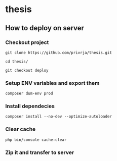 # thesis


## How to deploy on server

### Checkout project

```git clone https://github.com/privrja/thesis.git```

```cd thesis/```

```git checkout deploy```

### Setup ENV variables and export them

```composer dum-env prod```

### Install dependecies

 ```composer install --no-dev --optimize-autoloader```

### Clear cache

```php bin/console cache:clear```

### Zip it and transfer to server
